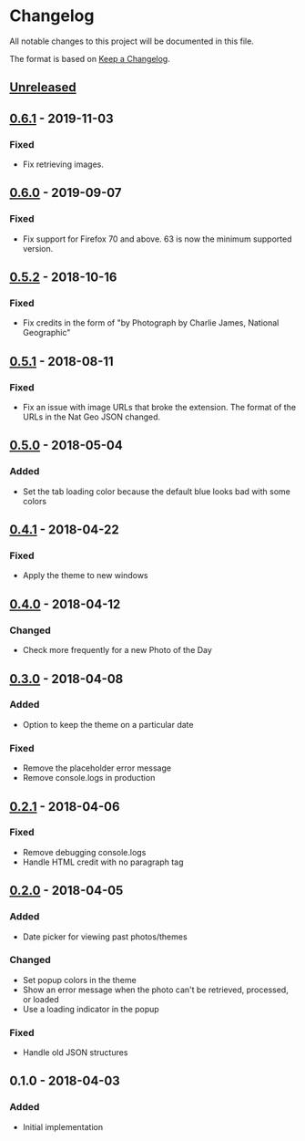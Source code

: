 # Changelog

All notable changes to this project will be documented in this file.

The format is based on [Keep a Changelog](http://keepachangelog.com/en/1.0.0/).

## [Unreleased]

## [0.6.1] - 2019-11-03

### Fixed

- Fix retrieving images.

## [0.6.0] - 2019-09-07

### Fixed

- Fix support for Firefox 70 and above. 63 is now the minimum supported
  version.

## [0.5.2] - 2018-10-16

### Fixed

- Fix credits in the form of "by Photograph by Charlie James, National Geographic"

## [0.5.1] - 2018-08-11

### Fixed

- Fix an issue with image URLs that broke the extension. The format of the URLs in the Nat Geo JSON changed.

## [0.5.0] - 2018-05-04

### Added

- Set the tab loading color because the default blue looks bad with some colors

## [0.4.1] - 2018-04-22

### Fixed

- Apply the theme to new windows

## [0.4.0] - 2018-04-12

### Changed

- Check more frequently for a new Photo of the Day

## [0.3.0] - 2018-04-08

### Added

- Option to keep the theme on a particular date

### Fixed

- Remove the placeholder error message
- Remove console.logs in production

## [0.2.1] - 2018-04-06

### Fixed

- Remove debugging console.logs
- Handle HTML credit with no paragraph tag

## [0.2.0] - 2018-04-05

### Added

- Date picker for viewing past photos/themes

### Changed

- Set popup colors in the theme
- Show an error message when the photo can't be retrieved, processed, or loaded
- Use a loading indicator in the popup

### Fixed

- Handle old JSON structures

## 0.1.0 - 2018-04-03

### Added

- Initial implementation

[Unreleased]: https://github.com/dguo/picture-paint/compare/v0.6.1...HEAD
[0.6.1]: https://github.com/dguo/picture-paint/compare/v0.6.0...v0.6.1
[0.6.0]: https://github.com/dguo/picture-paint/compare/v0.5.2...v0.6.0
[0.5.2]: https://github.com/dguo/picture-paint/compare/v0.5.1...v0.5.2
[0.5.1]: https://github.com/dguo/picture-paint/compare/v0.5.0...v0.5.1
[0.5.0]: https://github.com/dguo/picture-paint/compare/v0.4.1...v0.5.0
[0.4.1]: https://github.com/dguo/picture-paint/compare/v0.4.0...v0.4.1
[0.4.0]: https://github.com/dguo/picture-paint/compare/v0.3.0...v0.4.0
[0.3.0]: https://github.com/dguo/picture-paint/compare/v0.2.1...v0.3.0
[0.2.1]: https://github.com/dguo/picture-paint/compare/v0.2.0...v0.2.1
[0.2.0]: https://github.com/dguo/picture-paint/compare/v0.1.0...v0.2.0
